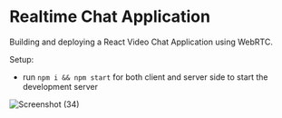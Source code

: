 # Realtime Chat Application



Building  and deploying a React Video Chat Application using WebRTC.

Setup:
- run ```npm i && npm start``` for both client and server side to start the development server

![Screenshot (34)](https://github.com/Sohailsmd18/Video_chat/assets/87462466/c4290aba-d29a-4e36-a966-80000dceb554)

